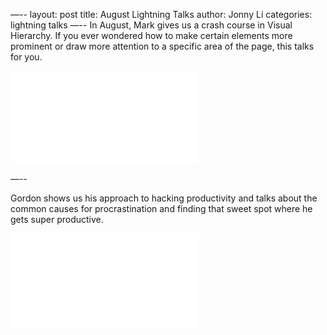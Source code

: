 —--
layout: post
title:  August Lightning Talks
author: Jonny Li
categories: lightning talks
—--
In August, Mark gives us a crash course in Visual Hierarchy. If you ever wondered how to make certain elements more prominent or  draw more attention to a specific area of the page, this talks for you. 

<div class=“video”><iframe width=“532” height=“400” src=“//https://www.youtube.com/watch?v=RXP_rTVTVr4” frameborder=“0” allowfullscreen=“allowfullscreen”></iframe></div>

—--

Gordon shows us his approach to hacking productivity and talks about the common causes for procrastination and finding that sweet spot where he gets super productive.

<div class=“video”><iframe width=“560” height=“315” src=“https://www.youtube.com/watch?v=EsWba2kP6hQ” frameborder=“0” allowfullscreen=“allowfullscreen”></iframe></div>

